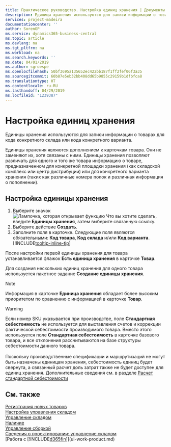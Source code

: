 ```yaml
---
title: Практическое руководство. Настройка единиц хранения | Документы Майкрософт
description: Единицы хранения используются для записи информации о товарах для кода конкретного склада или кода конкретного варианта.
services: project-madeira
documentationcenter: ''
author: SorenGP
ms.service: dynamics365-business-central
ms.topic: article
ms.devlang: na
ms.tgt_pltfrm: na
ms.workload: na
ms.search.keywords: ''
ms.date: 04/01/2019
ms.author: sgroespe
ms.openlocfilehash: 50bf3695a135652ec422bb187f1ff2fef06f3a35
ms.sourcegitcommit: 60b87e5eb32bb408dd65b9855c29159b1dfbfca8
ms.translationtype: HT
ms.contentlocale: ru-RU
ms.lasthandoff: 04/29/2019
ms.locfileid: "1239387"
---
```

# <a name="set-up-stockkeeping-units"></a>Настройка единиц хранения
Единицы хранения используются для записи информации о товарах для кода конкретного склада или кода конкретного варианта.  

 Единицы хранения являются дополнением к карточкам товара. Они не заменяют их, хотя связаны с ними. Единицы хранения позволяют различать для одного и того же товара информацию о товаре, предназначенном для конкретной площадки хранения (как складской комплекс или центр дистрибуции) или для конкретного варианта хранения (таких как различные номера полок и различная информация о пополнении).  

## <a name="to-set-up-a-stockkeeping-unit"></a>Настройка единицы хранения  

1.  Выберите значок ![Лампочка, которая открывает функцию Что вы хотите сделать](media/ui-search/search_small.png "Что вы хотите сделать"), введите **Единицы хранения**, затем выберите связанную ссылку.  
2.  Выберите действие **Создать**.  
3.  Заполните поля в карточке. Следующие поля являются обязательными: **Код товара**, **Код склада** и/или **Код варианта**. [!INCLUDE[tooltip-inline-tip](includes/tooltip-inline-tip_md.md)]  

После настройки первой единицы хранения для товара устанавливается флажок **Есть единица хранения** в карточке **Товар**.  

Для создания нескольких единиц хранения для одного товара используется пакетное задание **Создание единицы хранения**.  

> [!NOTE]  
>  Информация в карточке **Единица хранения** обладает более высоким приоритетом по сравнению с информацией в карточке **Товар**.

> [!Warning]
> Если номер SKU указывается при производстве, поле **Стандартная себестоимость** не используется для выставления счетов и коррекции фактической себестоимости производимого товара. Вместо этого используется поле **Стандартная себестоимость** в карточке базового товара, и все отклонения рассчитываются на базе структуры себестоимости данного товара.<br /><br />
> Поскольку производственные спецификации и маршрутизаций не могут быть назначены единицам хранения, себестоимость единиц будет свернута, а связанный расчет доль затрат также не будет доступен для единиц хранения. Дополнительные сведения см. в разделе [Расчет стандартной себестоимости](finance-about-calculating-standard-cost.md)

## <a name="see-also"></a>См. также  
[Регистрация новых товаров](inventory-how-register-new-items.md)  
[Настройка управления складом](warehouse-setup-warehouse.md)  
[Управление складом](warehouse-manage-warehouse.md)  
[Наличие](inventory-manage-inventory.md)  
[Управление сборкой](assembly-assemble-items.md)    
[Сведения о проектировании: управление складом](design-details-warehouse-management.md)  
[Работа с [!INCLUDE[d365fin](includes/d365fin_md.md)]](ui-work-product.md)  
